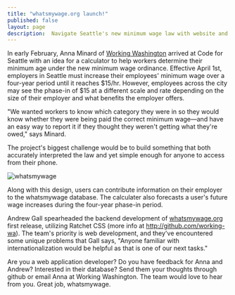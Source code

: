 ```yaml
---
title: "whatsmywage.org launch!"
published: false
layout: page
description:  Navigate Seattle's new minimum wage law with website and web app built by CfS team.
---
```

In early February, Anna Minard of [Working Washington](http://www.workingwa.org/) arrived at Code for Seattle with an idea for a calculator to help workers determine their minimum age under the new minimum wage ordinance. Effective  April 1st, employers in Seattle must increase their employees' minimum wage over a four-year period until it reaches $15/hr.
However, employees across the city may see the phase-in of $15 at a different scale and rate depending on the size of their employer and what benefits the employer offers.

"We wanted workers to know which category they were in so they would know whether they were being paid the correct minimum wage—and have an easy way to report it if they thought they weren't getting what they're owed," says Minard.

The project's biggest challenge would be to build something that both accurately interpreted the law and yet simple enough for anyone to access from their phone. 

![whatsmywage](http://i1383.photobucket.com/albums/ah286/stinaseattle/Whatsmywage_zps6rbriwae.jpg)

Along with this design, users can contribute information on their employer to the whatsmywage database. The calculater also forecasts a user's future wage increases during the four-year phase-in period. 

Andrew Gall spearheaded the backend development of [whatsmywage.org](http://whatsmywage.org/) first release, utilizing Ratchet CSS (more info  at http://github.com/working-wa). The team's priority is web development, and they've encountered some unique problems that Gall says, "Anyone familiar with internationalization would be helpful as that is one of our next tasks."

Are you a web application developer? Do you have feedback for Anna and Andrew? Interested in their database? Send them your thoughts through github or email Anna at Working Washington. The team would love to hear from you. Great job, whatsmywage. 
